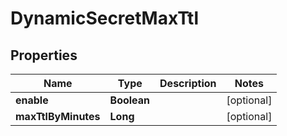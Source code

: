 

# DynamicSecretMaxTtl


## Properties

| Name | Type | Description | Notes |
|------------ | ------------- | ------------- | -------------|
|**enable** | **Boolean** |  |  [optional] |
|**maxTtlByMinutes** | **Long** |  |  [optional] |



